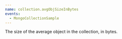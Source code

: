 ```yaml
---
name: collection.avgObjSizeInBytes
events:
  - MongoCollectionSample
---
```


The size of the average object in the collection, in bytes.